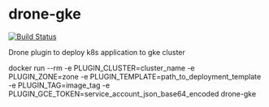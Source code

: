 # drone-gke
[![Build Status](https://drone.lamth.info/api/badges/Tran-Hoang-Lam/drone-gke/status.svg)](https://drone.lamth.info/Tran-Hoang-Lam/drone-gke)

Drone plugin to deploy k8s application to gke cluster

docker run --rm -e PLUGIN_CLUSTER=cluster_name -e PLUGIN_ZONE=zone -e PLUGIN_TEMPLATE=path_to_deployment_template -e PLUGIN_TAG=image_tag -e PLUGIN_GCE_TOKEN=service_account_json_base64_encoded drone-gke
